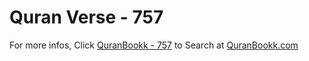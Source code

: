# Quran Verse - 757 

For more infos, Click [QuranBookk - 757](https://www.quranbookk.com/quran/search?q=757) to Search at [QuranBookk.com](http://quranbookk.com/)
